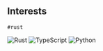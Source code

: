 ## Interests
`#rust`

![Rust](https://img.shields.io/badge/rust-%23e9bb95.svg?style=for-the-badge&logo=rust&logoColor=black)
![TypeScript](https://img.shields.io/badge/typescript-%23007ACC.svg?style=for-the-badge&logo=typescript&logoColor=white)
![Python](https://img.shields.io/badge/Python-FFD43B?style=for-the-badge&logo=python&logoColor=darkgreen)
